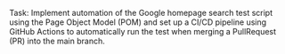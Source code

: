 Task: Implement automation of the Google homepage search test script using the Page Object Model (POM) and set up a CI/CD pipeline using GitHub Actions to automatically run the test when merging a PullRequest (PR) into the main branch.